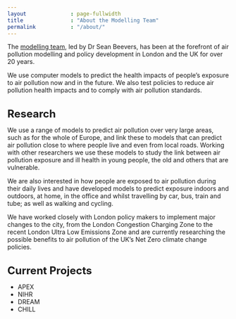 ```yaml
---
layout              : page-fullwidth
title               : "About the Modelling Team"
permalink           : "/about/"
---
```


<p>
The <a href="https://www.imperial.ac.uk/school-public-health/environmental-research-group/research/modelling/">modelling team</a>, led by Dr Sean Beevers, has been at the forefront of air pollution modelling and policy development in London and the UK for over 20 years.
</p>

<p>
We use computer models to predict the health impacts of people’s exposure to air pollution now and in the future. We also test policies to reduce air pollution health impacts and to comply with air pollution standards.
</p>

<br>
<font size="5">  
    <b>Research</b>
</font>  

<p>
We use a range of models to predict air pollution over very large areas, such as for the whole of Europe, and link these to models that can predict air pollution close to where people live and even from local roads. Working with other researchers we use these models to study the link between air pollution exposure and ill health in young people, the old and others that are vulnerable.
</p>

<p>
We are also interested in how people are exposed to air pollution during their daily lives and have developed models to predict exposure indoors and outdoors, at home, in the office and whilst travelling by car, bus, train and tube; as well as walking and cycling.
</p>

<p>
We have worked closely with London policy makers to implement major changes to the city, from the London Congestion Charging Zone to the recent London Ultra Low Emissions Zone and are currently researching the possible benefits to air pollution of the UK’s Net Zero climate change policies.
</p>

<br>
<font size="5">  
    <b>Current Projects</b>
</font>  

<ul>
  <li>APEX</li>
  <li>NIHR</li>
  <li>DREAM</li>
  <li>CHILL</li>
</ul>